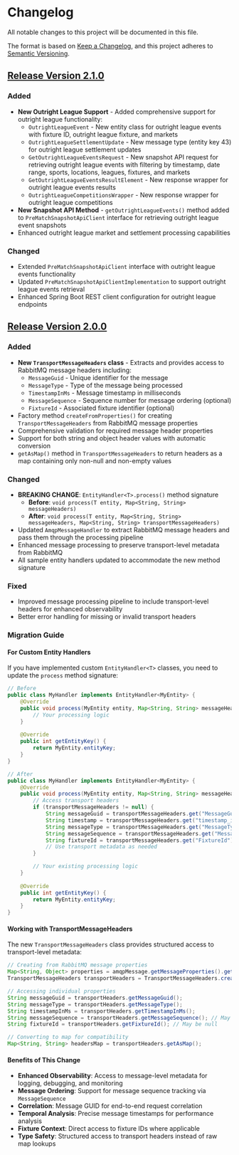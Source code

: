 # Changelog

All notable changes to this project will be documented in this file.

The format is based on [Keep a Changelog](https://keepachangelog.com/en/1.0.0/),
and this project adheres to [Semantic Versioning](https://semver.org/spec/v2.0.0.html).

## [Release Version 2.1.0]

### Added

- **New Outright League Support** - Added comprehensive support for outright league functionality:
  - `OutrightLeagueEvent` - New entity class for outright league events with fixture ID, outright league fixture, and markets
  - `OutrightLeagueSettlementUpdate` - New message type (entity key 43) for outright league settlement updates
  - `GetOutrightLeagueEventsRequest` - New snapshot API request for retrieving outright league events with filtering by timestamp, date range, sports, locations, leagues, fixtures, and markets
  - `GetOutrightLeagueEventsResultElement` - New response wrapper for outright league events results
  - `OutrightLeagueCompetitionsWrapper` - New response wrapper for outright league competitions
- **New Snapshot API Method** - `getOutrightLeagueEvents()` method added to `PreMatchSnapshotApiClient` interface for retrieving outright league event snapshots
- Enhanced outright league market and settlement processing capabilities

### Changed

- Extended `PreMatchSnapshotApiClient` interface with outright league events functionality
- Updated `PreMatchSnapshotApiClientImplementation` to support outright league events retrieval
- Enhanced Spring Boot REST client configuration for outright league endpoints

## [Release Version 2.0.0]

### Added

- **New `TransportMessageHeaders` class** - Extracts and provides access to RabbitMQ message headers including:
  - `MessageGuid` - Unique identifier for the message
  - `MessageType` - Type of the message being processed  
  - `TimestampInMs` - Message timestamp in milliseconds
  - `MessageSequence` - Sequence number for message ordering (optional)
  - `FixtureId` - Associated fixture identifier (optional)
- Factory method `createFromProperties()` for creating `TransportMessageHeaders` from RabbitMQ message properties
- Comprehensive validation for required message header properties
- Support for both string and object header values with automatic conversion
- `getAsMap()` method in `TransportMessageHeaders` to return headers as a map containing only non-null and non-empty values

### Changed

- **BREAKING CHANGE**: `EntityHandler<T>.process()` method signature
  - **Before**: `void process(T entity, Map<String, String> messageHeaders)`
  - **After**: `void process(T entity, Map<String, String> messageHeaders, Map<String, String> transportMessageHeaders)`
- Updated `AmqpMessageHandler` to extract RabbitMQ message headers and pass them through the processing pipeline
- Enhanced message processing to preserve transport-level metadata from RabbitMQ
- All sample entity handlers updated to accommodate the new method signature

### Fixed

- Improved message processing pipeline to include transport-level headers for enhanced observability
- Better error handling for missing or invalid transport headers

### Migration Guide

#### For Custom Entity Handlers

If you have implemented custom `EntityHandler<T>` classes, you need to update the `process` method signature:

```java
// Before
public class MyHandler implements EntityHandler<MyEntity> {
    @Override
    public void process(MyEntity entity, Map<String, String> messageHeaders) {
        // Your processing logic
    }
    
    @Override
    public int getEntityKey() {
        return MyEntity.entityKey;
    }
}

// After  
public class MyHandler implements EntityHandler<MyEntity> {
    @Override
    public void process(MyEntity entity, Map<String, String> messageHeaders, Map<String, String> transportMessageHeaders) {
        // Access transport headers
        if (transportMessageHeaders != null) {
            String messageGuid = transportMessageHeaders.get("MessageGuid");
            String timestamp = transportMessageHeaders.get("timestamp_in_ms");
            String messageType = transportMessageHeaders.get("MessageType");
            String messageSequence = transportMessageHeaders.get("MessageSequence");
            String fixtureId = transportMessageHeaders.get("FixtureId");
            // Use transport metadata as needed
        }

        // Your existing processing logic
    }
    
    @Override
    public int getEntityKey() {
        return MyEntity.entityKey;
    }
}
```

#### Working with TransportMessageHeaders

The new `TransportMessageHeaders` class provides structured access to transport-level metadata:

```java
// Creating from RabbitMQ message properties
Map<String, Object> properties = amqpMessage.getMessageProperties().getHeaders();
TransportMessageHeaders transportHeaders = TransportMessageHeaders.createFromProperties(properties);

// Accessing individual properties
String messageGuid = transportHeaders.getMessageGuid();
String messageType = transportHeaders.getMessageType();
String timestampInMs = transportHeaders.getTimestampInMs();
String messageSequence = transportHeaders.getMessageSequence(); // May be null
String fixtureId = transportHeaders.getFixtureId(); // May be null

// Converting to map for compatibility
Map<String, String> headersMap = transportHeaders.getAsMap();
```

#### Benefits of This Change

- **Enhanced Observability**: Access to message-level metadata for logging, debugging, and monitoring
- **Message Ordering**: Support for message sequence tracking via `MessageSequence`
- **Correlation**: Message GUID for end-to-end request correlation
- **Temporal Analysis**: Precise message timestamps for performance analysis
- **Fixture Context**: Direct access to fixture IDs where applicable
- **Type Safety**: Structured access to transport headers instead of raw map lookups

[Release Version 2.1.0]: https://github.com/lsportsltd/trade360-java-sdk/releases/tag/trade360-java-sdk-2.1.0
[Release Version 2.0.0]: https://github.com/lsportsltd/trade360-java-sdk/releases/tag/trade360-java-sdk-2.0.0
